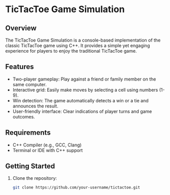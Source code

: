 # TicTacToe Game Simulation

## Overview

The TicTacToe Game Simulation is a console-based implementation of the classic TicTacToe game using C++. It provides a simple yet engaging experience for players to enjoy the traditional TicTacToe game.

## Features

- Two-player gameplay: Play against a friend or family member on the same computer.
- Interactive grid: Easily make moves by selecting a cell using numbers (1-9).
- Win detection: The game automatically detects a win or a tie and announces the result.
- User-friendly interface: Clear indications of player turns and game outcomes.

## Requirements

- C++ Compiler (e.g., GCC, Clang)
- Terminal or IDE with C++ support

## Getting Started

1. Clone the repository:

   ```sh
   git clone https://github.com/your-username/tictactoe.git
